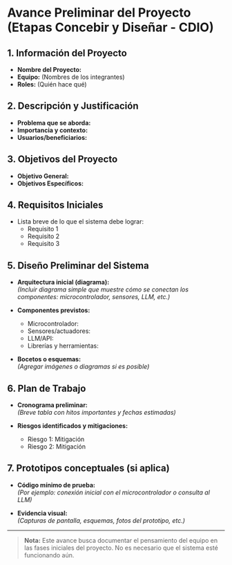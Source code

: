 
# Avance Preliminar del Proyecto (Etapas Concebir y Diseñar - CDIO)

## 1. Información del Proyecto
- **Nombre del Proyecto:**  
- **Equipo:** (Nombres de los integrantes)  
- **Roles:** (Quién hace qué)  

## 2. Descripción y Justificación
- **Problema que se aborda:**  
- **Importancia y contexto:**  
- **Usuarios/beneficiarios:**  

## 3. Objetivos del Proyecto
- **Objetivo General:**  
- **Objetivos Específicos:**  

## 4. Requisitos Iniciales
- Lista breve de lo que el sistema debe lograr:  
  - Requisito 1  
  - Requisito 2  
  - Requisito 3  

## 5. Diseño Preliminar del Sistema
- **Arquitectura inicial (diagrama):**  
  *(Incluir diagrama simple que muestre cómo se conectan los componentes: microcontrolador, sensores, LLM, etc.)*  

- **Componentes previstos:**  
  - Microcontrolador:  
  - Sensores/actuadores:  
  - LLM/API:  
  - Librerías y herramientas:  

- **Bocetos o esquemas:**  
  *(Agregar imágenes o diagramas si es posible)*  

## 6. Plan de Trabajo
- **Cronograma preliminar:**  
  *(Breve tabla con hitos importantes y fechas estimadas)*  

- **Riesgos identificados y mitigaciones:**  
  - Riesgo 1: Mitigación  
  - Riesgo 2: Mitigación  

## 7. Prototipos conceptuales (si aplica)
- **Código mínimo de prueba:**  
  *(Por ejemplo: conexión inicial con el microcontrolador o consulta al LLM)*  

- **Evidencia visual:**  
  *(Capturas de pantalla, esquemas, fotos del prototipo, etc.)*

---
> **Nota:** Este avance busca documentar el pensamiento del equipo en las fases iniciales del proyecto. No es necesario que el sistema esté funcionando aún.
